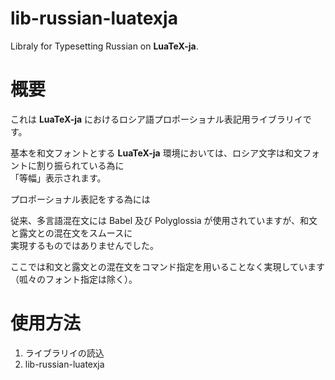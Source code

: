 # lib-russian-luatexja
Libraly for Typesetting Russian on **LuaTeX-ja**. 

# 概要
これは **LuaTeX-ja** におけるロシア語プロポーショナル表記用ライブラリイです。  

基本を和文フォントとする **LuaTeX-ja** 環境においては、ロシア文字は和文フォントに割り振られている為に  
「等幅」表示されます。  

プロポーショナル表記をする為には  

従来、多言語混在文には Babel 及び Polyglossia が使用されていますが、和文と露文との混在文をスムースに  
実現するものではありませんでした。  

ここでは和文と露文との混在文をコマンド指定を用いることなく実現しています（呱々のフォント指定は除く）。

# 使用方法

1. ライブラリイの読込
2. lib-russian-luatexja
